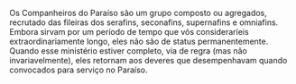 ﻿Os Companheiros do Paraíso são um grupo composto ou agregados, recrutado das fileiras dos serafins, seconafins, supernafins e omniafins. Embora sirvam por um período de tempo que vós consideraríeis extraordinariamente longo, eles não são de status permanentemente. Quando esse ministério estiver completo, via de regra (mas não invariavelmente), eles retornam aos deveres que desempenhavam quando convocados para serviço no Paraíso.